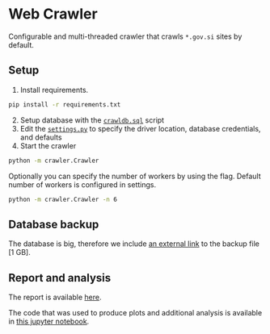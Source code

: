 # Web Crawler

Configurable and multi-threaded crawler that crawls `*.gov.si` sites by default.

## Setup


1. Install requirements.

```bash
pip install -r requirements.txt
```

2. Setup database with the [`crawldb.sql`](crawldb.sql) script
3. Edit the [`settings.py`](crawler/settings.py) to specify the driver location, database credentials, and defaults
4. Start the crawler

```bash
python -m crawler.Crawler
```

Optionally you can specify the number of workers by using the flag. Default number of workers is configured in settings.

```bash
python -m crawler.Crawler -n 6
```

## Database backup

The database is big, therefore we include [an external link](#) to the backup file [1 GB].

## Report and analysis

The report is available [here](#).

The code that was used to produce plots and additional analysis is available in [this jupyter notebook](analysis/analysis.ipynb).